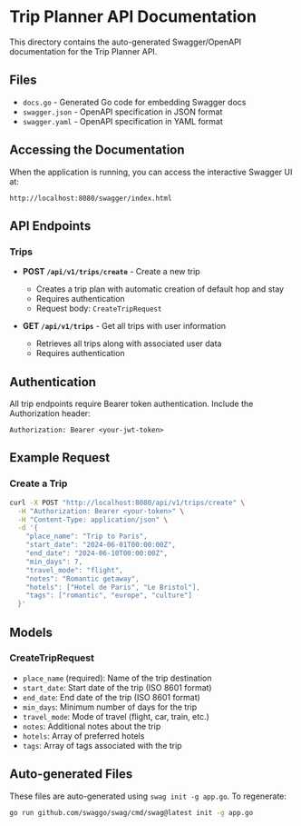 # Trip Planner API Documentation

This directory contains the auto-generated Swagger/OpenAPI documentation for the Trip Planner API.

## Files

- `docs.go` - Generated Go code for embedding Swagger docs
- `swagger.json` - OpenAPI specification in JSON format
- `swagger.yaml` - OpenAPI specification in YAML format

## Accessing the Documentation

When the application is running, you can access the interactive Swagger UI at:

```
http://localhost:8080/swagger/index.html
```

## API Endpoints

### Trips

- **POST `/api/v1/trips/create`** - Create a new trip
  - Creates a trip plan with automatic creation of default hop and stay
  - Requires authentication
  - Request body: `CreateTripRequest`

- **GET `/api/v1/trips`** - Get all trips with user information
  - Retrieves all trips along with associated user data
  - Requires authentication

## Authentication

All trip endpoints require Bearer token authentication. Include the Authorization header:

```
Authorization: Bearer <your-jwt-token>
```

## Example Request

### Create a Trip

```bash
curl -X POST "http://localhost:8080/api/v1/trips/create" \
  -H "Authorization: Bearer <your-token>" \
  -H "Content-Type: application/json" \
  -d '{
    "place_name": "Trip to Paris",
    "start_date": "2024-06-01T00:00:00Z",
    "end_date": "2024-06-10T00:00:00Z",
    "min_days": 7,
    "travel_mode": "flight",
    "notes": "Romantic getaway",
    "hotels": ["Hotel de Paris", "Le Bristol"],
    "tags": ["romantic", "europe", "culture"]
  }'
```

## Models

### CreateTripRequest

- `place_name` (required): Name of the trip destination
- `start_date`: Start date of the trip (ISO 8601 format)
- `end_date`: End date of the trip (ISO 8601 format)
- `min_days`: Minimum number of days for the trip
- `travel_mode`: Mode of travel (flight, car, train, etc.)
- `notes`: Additional notes about the trip
- `hotels`: Array of preferred hotels
- `tags`: Array of tags associated with the trip

## Auto-generated Files

These files are auto-generated using `swag init -g app.go`. To regenerate:

```bash
go run github.com/swaggo/swag/cmd/swag@latest init -g app.go
```